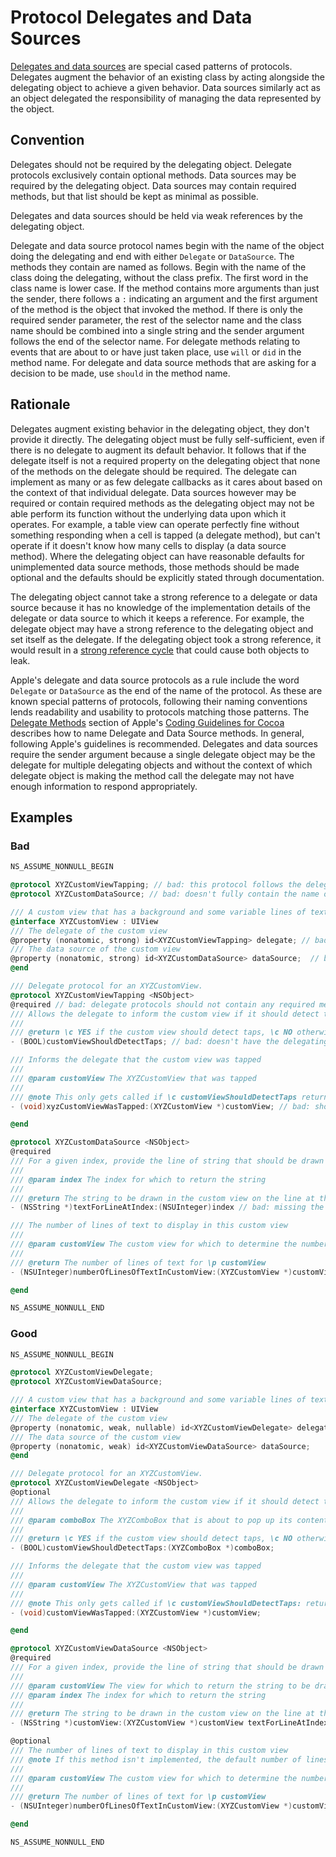 # Protocol Delegates and Data Sources

[Delegates and data sources](https://developer.apple.com/library/archive/documentation/General/Conceptual/CocoaEncyclopedia/DelegatesandDataSources/DelegatesandDataSources.html) are special cased patterns of protocols. Delegates augment the behavior of an existing class by acting alongside the delegating object to achieve a given behavior. Data sources similarly act as an object delegated the responsibility of managing the data represented by the object.

## Convention

Delegates should not be required by the delegating object. Delegate protocols exclusively contain optional methods. Data sources may be required by the delegating object. Data sources may contain required methods, but that list should be kept as minimal as possible. 

Delegates and data sources should be held via weak references by the delegating object.  

Delegate and data source protocol names begin with the name of the object doing the delegating and end with either `Delegate` or `DataSource`. The methods they contain are named as follows. Begin with the name of the class doing the delegating, without the class prefix. The first word in the class name is lower case. If the method contains more arguments than just the sender, there follows a `:` indicating an argument and the first argument of the method is the object that invoked the method. If there is only the required sender parameter, the rest of the selector name and the class name should be combined into a single string and the sender argument follows the end of the selector name. For delegate methods relating to events that are about to or have just taken place, use `will` or `did` in the method name. For delegate and data source methods that are asking for a decision to be made, use `should` in the method name.

## Rationale

Delegates augment existing behavior in the delegating object, they don't provide it directly. The delegating object must be fully self-sufficient, even if there is no delegate to augment its default behavior. It follows that if the delegate itself is not a required property on the delegating object that none of the methods on the delegate should be required. The delegate can implement as many or as few delegate callbacks as it cares about based on the context of that individual delegate. Data sources however may be required or contain required methods as the delegating object may not be able perform its function without the underlying data upon which it operates. For example, a table view can operate perfectly fine without something responding when a cell is tapped (a delegate method), but can't operate if it doesn't know how many cells to display (a data source method). Where the delegating object can have reasonable defaults for unimplemented data source methods, those methods should be made optional and the defaults should be explicitly stated through documentation.

The delegating object cannot take a strong reference to a delegate or data source because it has no knowledge of the implementation details of the delegate or data source to which it keeps a reference. For example, the delegate object may have a strong reference to the delegating object and set itself as the delegate. If the delegating object took a strong reference, it would result in a [strong reference cycle](https://developer.apple.com/library/archive/documentation/Cocoa/Conceptual/ProgrammingWithObjectiveC/EncapsulatingData/EncapsulatingData.html#//apple_ref/doc/uid/TP40011210-CH5-SW22) that could cause both objects to leak.

Apple's delegate and data source protocols as a rule include the word `Delegate` or `DataSource` as the end of the name of the protocol. As these are known special patterns of protocols, following their naming conventions lends readability and usability to protocols matching those patterns. The [Delegate Methods](https://developer.apple.com/library/archive/documentation/Cocoa/Conceptual/CodingGuidelines/Articles/NamingMethods.html#//apple_ref/doc/uid/20001282-1001803-BCIDAIJE) section of Apple's [Coding Guidelines for Cocoa](https://developer.apple.com/library/archive/documentation/Cocoa/Conceptual/CodingGuidelines/CodingGuidelines.html) describes how to name Delegate and Data Source methods. In general, following Apple's guidelines is recommended. Delegates and data sources require the sender argument because a single delegate object may be the delegate for multiple delegating objects and without the context of which delegate object is making the method call the delegate may not have enough information to respond appropriately.

## Examples

### Bad

```Objective-C
NS_ASSUME_NONNULL_BEGIN

@protocol XYZCustomViewTapping; // bad: this protocol follows the delegate pattern and should end with Delegate
@protocol XYZCustomDataSource; // bad: doesn't fully contain the name of the delegating class 

/// A custom view that has a background and some variable lines of text provided by its data source and passes touch events on to its delegate
@interface XYZCustomView : UIView
/// The delegate of the custom view
@property (nonatomic, strong) id<XYZCustomViewTapping> delegate; // bad: delegates should be weak and nullable
/// The data source of the custom view
@property (nonatomic, strong) id<XYZCustomDataSource> dataSource;  // bad: data sources should be weak
@end

/// Delegate protocol for an XYZCustomView.
@protocol XYZCustomViewTapping <NSObject>
@required // bad: delegate protocols should not contain any required methods
/// Allows the delegate to inform the custom view if it should detect taps
///
/// @return \c YES if the custom view should detect taps, \c NO otherwise
- (BOOL)customViewShouldDetectTaps; // bad: doesn't have the delegating object as a parameter

/// Informs the delegate that the custom view was tapped
/// 
/// @param customView The XYZCustomView that was tapped
///
/// @note This only gets called if \c customViewShouldDetectTaps returns \c YES.
- (void)xyzCustomViewWasTapped:(XYZCustomView *)customView; // bad: should drop the class prefix of the delegating class

@end

@protocol XYZCustomDataSource <NSObject>
@required
/// For a given index, provide the line of string that should be drawn in the custom view
///
/// @param index The index for which to return the string
///
/// @return The string to be drawn in the custom view on the line at the provided \p index
- (NSString *)textForLineAtIndex:(NSUInteger)index // bad: missing the custom view for which this is being called

/// The number of lines of text to display in this custom view
///
/// @param customView The custom view for which to determine the number of lines of text to display
///
/// @return The number of lines of text for \p customView
- (NSUInteger)numberOfLinesOfTextInCustomView:(XYZCustomView *)customView; // bad: This method could easily be made optional by defining a default number of lines of text for a custom view

@end

NS_ASSUME_NONNULL_END
```

### Good

```Objective-C
NS_ASSUME_NONNULL_BEGIN

@protocol XYZCustomViewDelegate;
@protocol XYZCustomViewDataSource;

/// A custom view that has a background and some variable lines of text provided by its data source and passes touch events on to its delegate
@interface XYZCustomView : UIView
/// The delegate of the custom view
@property (nonatomic, weak, nullable) id<XYZCustomViewDelegate> delegate;
/// The data source of the custom view
@property (nonatomic, weak) id<XYZCustomViewDataSource> dataSource;
@end

/// Delegate protocol for an XYZCustomView.
@protocol XYZCustomViewDelegate <NSObject>
@optional
/// Allows the delegate to inform the custom view if it should detect taps
///
/// @param comboBox The XYZComboBox that is about to pop up its contents
///
/// @return \c YES if the custom view should detect taps, \c NO otherwise
- (BOOL)customViewShouldDetectTaps:(XYZComboBox *)comboBox;

/// Informs the delegate that the custom view was tapped
/// 
/// @param customView The XYZCustomView that was tapped
///
/// @note This only gets called if \c customViewShouldDetectTaps: returns \c YES.
- (void)customViewWasTapped:(XYZCustomView *)customView;

@end

@protocol XYZCustomViewDataSource <NSObject>
@required
/// For a given index, provide the line of string that should be drawn in the custom view
///
/// @param customView The view for which to return the string to be drawn
/// @param index The index for which to return the string
///
/// @return The string to be drawn in the custom view on the line at the provided \p index
- (NSString *)customView:(XYZCustomView *)customView textForLineAtIndex(NSUInteger)

@optional
/// The number of lines of text to display in this custom view
/// @note If this method isn't implemented, the default number of lines of text is 1.
///
/// @param customView The custom view for which to determine the number of lines of text to display
///
/// @return The number of lines of text for \p customView
- (NSUInteger)numberOfLinesOfTextInCustomView:(XYZCustomView *)customView;

@end

NS_ASSUME_NONNULL_END
```
